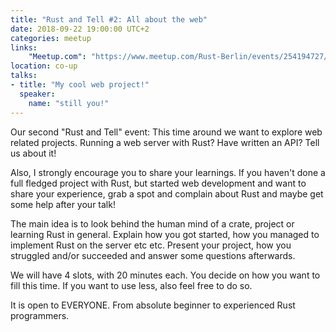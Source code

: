```yaml
---
title: "Rust and Tell #2: All about the web"
date: 2018-09-22 19:00:00 UTC+2
categories: meetup 
links:
    "Meetup.com": "https://www.meetup.com/Rust-Berlin/events/254194727/"
location: co-up
talks:
- title: "My cool web project!"
  speaker:
    name: "still you!"
---
```


Our second "Rust and Tell" event: This time around we want to explore web related projects. Running a web server with Rust? Have written an API? Tell us about it!

Also, I strongly encourage you to share your learnings. If you haven't done a full fledged project with Rust, but started web development and want to share your experience, grab a spot and complain about Rust and maybe get some help after your talk!

The main idea is to look behind the human mind of a crate, project or learning Rust in general. Explain how you got started, how you managed to implement Rust on the server etc etc. Present your project, how you struggled and/or succeeded and answer some questions afterwards.

We will have 4 slots, with 20 minutes each. You decide on how you want to fill this time. If you want to use less, also feel free to do so.

It is open to EVERYONE. From absolute beginner to experienced Rust programmers.
